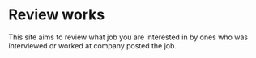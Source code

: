 # Review works
This site aims to review what job you are interested in by ones who was interviewed or worked at company posted the job.
